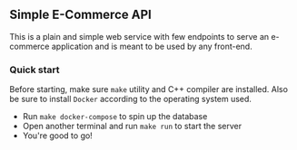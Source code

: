 ## Simple E-Commerce API

This is a plain and simple web service with few endpoints to serve an e-commerce application and is meant to be used by any front-end.

### Quick start

Before starting, make sure `make` utility and C++ compiler are installed. Also be sure to install `Docker` according to the operating system used.

- Run `make docker-compose` to spin up the database
- Open another terminal and run `make run` to start the server
- You're good to go!
